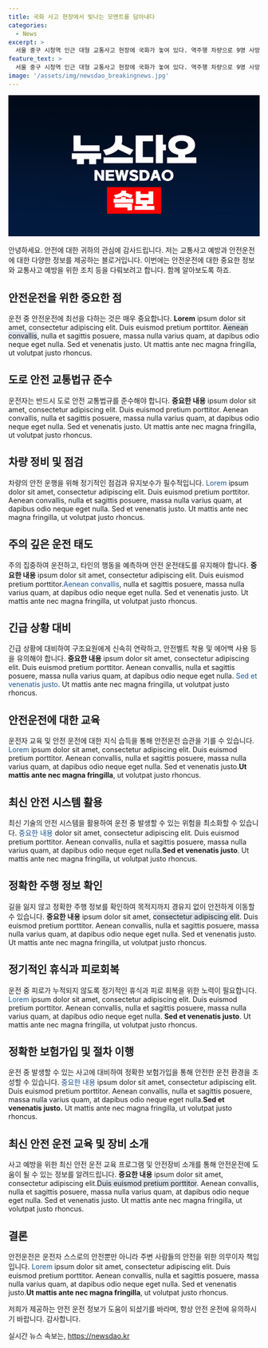 ```yaml
---
title: 국화 사고 현장에서 빛나는 모멘트를 담아내다
categories:
  - News
excerpt: >
  서울 중구 시청역 인근 대형 교통사고 현장에 국화가 놓여 있다. 역주행 차량으로 9명 사망, 4명 부상. 사건 발생이후 현재 상황을 전하는 THE MOMENT OF YONHAPNEWS 소식.
feature_text: >
  서울 중구 시청역 인근 대형 교통사고 현장에 국화가 놓여 있다. 역주행 차량으로 9명 사망, 4명 부상. 사건 발생이후 현재 상황을 전하는 THE MOMENT OF YONHAPNEWS 소식.
image: '/assets/img/newsdao_breakingnews.jpg'
---
```


<p><img src="/assets/img/newsdao_breakingnews.jpg" alt="pcversion 속보" /></p>

<p>안녕하세요. 안전에 대한 귀하의 관심에 감사드립니다. 저는 교통사고 예방과 안전운전에 대한 다양한 정보를 제공하는 블로거입니다. 이번에는 안전운전에 대한 중요한 정보와 교통사고 예방을 위한 조치 등을 다뤄보려고 합니다. 함께 알아보도록 하죠.</p>

<h2 data-ke-size="size26">안전운전을 위한 중요한 점</h2>

<p data-ke-size="size16">운전 중 안전운전에 최선을 다하는 것은 매우 중요합니다. <b>Lorem</b> ipsum dolor sit amet, consectetur adipiscing elit. Duis euismod pretium porttitor. <span style="background-color: #21538527;">Aenean convallis</span>, nulla et sagittis posuere, massa nulla varius quam, at dapibus odio neque eget nulla. Sed et venenatis justo. Ut mattis ante nec magna fringilla, ut volutpat justo rhoncus.</p>

<h2 data-ke-size="size26">도로 안전 교통법규 준수</h2>

<p data-ke-size="size16">운전자는 반드시 도로 안전 교통법규를 준수해야 합니다. <b>중요한 내용</b> ipsum dolor sit amet, consectetur adipiscing elit. Duis euismod pretium porttitor. Aenean convallis, nulla et sagittis posuere, massa nulla varius quam, at dapibus odio neque eget nulla. Sed et venenatis justo. Ut mattis ante nec magna fringilla, ut volutpat justo rhoncus.</p>

<h2 data-ke-size="size26">차량 정비 및 점검</h2>

<p data-ke-size="size16">차량의 안전 운행을 위해 정기적인 점검과 유지보수가 필수적입니다. <span style="color: #1a5490;">Lorem</span> ipsum dolor sit amet, consectetur adipiscing elit. Duis euismod pretium porttitor. Aenean convallis, nulla et sagittis posuere, massa nulla varius quam, at dapibus odio neque eget nulla. Sed et venenatis justo. Ut mattis ante nec magna fringilla, ut volutpat justo rhoncus.</p>

<h2 data-ke-size="size26">주의 깊은 운전 태도</h2>

<p data-ke-size="size16">주의 집중하여 운전하고, 타인의 행동을 예측하며 안전 운전태도를 유지해야 합니다. <b>중요한 내용</b> ipsum dolor sit amet, consectetur adipiscing elit. Duis euismod pretium porttitor.<span style="color: #1a5490;">Aenean convallis</span>, nulla et sagittis posuere, massa nulla varius quam, at dapibus odio neque eget nulla. Sed et venenatis justo. Ut mattis ante nec magna fringilla, ut volutpat justo rhoncus.</p>

<h2 data-ke-size="size26">긴급 상황 대비</h2>

<p data-ke-size="size16">긴급 상황에 대비하여 구조요원에게 신속히 연락하고, 안전벨트 착용 및 에어백 사용 등을 유의해야 합니다. <b>중요한 내용</b> ipsum dolor sit amet, consectetur adipiscing elit. Duis euismod pretium porttitor. Aenean convallis, nulla et sagittis posuere, massa nulla varius quam, at dapibus odio neque eget nulla. <span style="color: #1a5490;">Sed et venenatis justo</span>. Ut mattis ante nec magna fringilla, ut volutpat justo rhoncus.</p>

<h2 data-ke-size="size26">안전운전에 대한 교육</h2>

<p data-ke-size="size16">운전자 교육 및 안전 운전에 대한 지식 습득을 통해 안전운전 습관을 기를 수 있습니다. <span style="color: #1a5490;">Lorem</span> ipsum dolor sit amet, consectetur adipiscing elit. Duis euismod pretium porttitor. Aenean convallis, nulla et sagittis posuere, massa nulla varius quam, at dapibus odio neque eget nulla. Sed et venenatis justo.<b>Ut mattis ante nec magna fringilla</b>, ut volutpat justo rhoncus.</p>

<h2 data-ke-size="size26">최신 안전 시스템 활용</h2>

<p data-ke-size="size16">최신 기술의 안전 시스템을 활용하여 운전 중 발생할 수 있는 위험을 최소화할 수 있습니다. <span style="color: #1a5490;">중요한 내용</span> dolor sit amet, consectetur adipiscing elit. Duis euismod pretium porttitor. Aenean convallis, nulla et sagittis posuere, massa nulla varius quam, at dapibus odio neque eget nulla.<b>Sed et venenatis justo</b>. Ut mattis ante nec magna fringilla, ut volutpat justo rhoncus.</p>

<h2 data-ke-size="size26">정확한 주행 정보 확인</h2>

<p data-ke-size="size16">길을 잃지 않고 정확한 주행 정보를 확인하여 목적지까지 경유지 없이 안전하게 이동할 수 있습니다. <b>중요한 내용</b> ipsum dolor sit amet, <span style="background-color: #21538527;">consectetur adipiscing elit</span>. Duis euismod pretium porttitor. Aenean convallis, nulla et sagittis posuere, massa nulla varius quam, at dapibus odio neque eget nulla. Sed et venenatis justo. Ut mattis ante nec magna fringilla, ut volutpat justo rhoncus.</p>

<h2 data-ke-size="size26">정기적인 휴식과 피로회복</h2>

<p data-ke-size="size16">운전 중 피로가 누적되지 않도록 정기적인 휴식과 피로 회복을 위한 노력이 필요합니다. <span style="color: #1a5490;">Lorem</span> ipsum dolor sit amet, consectetur adipiscing elit. Duis euismod pretium porttitor. Aenean convallis, nulla et sagittis posuere, massa nulla varius quam, at dapibus odio neque eget nulla. <b>Sed et venenatis justo</b>. Ut mattis ante nec magna fringilla, ut volutpat justo rhoncus.</p>

<h2 data-ke-size="size26">정확한 보험가입 및 절차 이행</h2>

<p data-ke-size="size16">운전 중 발생할 수 있는 사고에 대비하여 정확한 보험가입을 통해 안전한 운전 환경을 조성할 수 있습니다. <span style="color: #1a5490;">중요한 내용</span> ipsum dolor sit amet, consectetur adipiscing elit. Duis euismod pretium porttitor. Aenean convallis, nulla et sagittis posuere, massa nulla varius quam, at dapibus odio neque eget nulla.<b>Sed et venenatis justo.</b> Ut mattis ante nec magna fringilla, ut volutpat justo rhoncus.</p>

<h2 data-ke-size="size26">최신 안전 운전 교육 및 장비 소개</h2>

<p data-ke-size="size16">사고 예방을 위한 최신 안전 운전 교육 프로그램 및 안전장비 소개를 통해 안전운전에 도움이 될 수 있는 정보를 알려드립니다. <b>중요한 내용</b> ipsum dolor sit amet, consectetur adipiscing elit.<span style="background-color: #21538527;">Duis euismod pretium porttitor</span>. Aenean convallis, nulla et sagittis posuere, massa nulla varius quam, at dapibus odio neque eget nulla. Sed et venenatis justo. Ut mattis ante nec magna fringilla, ut volutpat justo rhoncus.</p>

<h2 data-ke-size="size26">결론</h2>

<p data-ke-size="size16">안전운전은 운전자 스스로의 안전뿐만 아니라 주변 사람들의 안전을 위한 의무이자 책임입니다. <span style="color: #1a5490;">Lorem</span> ipsum dolor sit amet, consectetur adipiscing elit. Duis euismod pretium porttitor. Aenean convallis, nulla et sagittis posuere, massa nulla varius quam, at dapibus odio neque eget nulla. Sed et venenatis justo.<b>Ut mattis ante nec magna fringilla</b>, ut volutpat justo rhoncus.</p>

<p>저희가 제공하는 안전 운전 정보가 도움이 되셨기를 바라며, 항상 안전 운전에 유의하시기 바랍니다. 감사합니다.</p>
실시간 뉴스 속보는, <a href="https://newsdao.kr" rel="dofollow">https://newsdao.kr</a>



